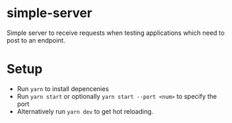 # simple-server
Simple server to receive requests when testing applications which need to post to an endpoint.

# Setup

- Run `yarn` to install depencenies
- Run `yarn start` or optionally `yarn start --port <num>` to specify the port
- Alternatively run `yarn dev` to get hot reloading.
